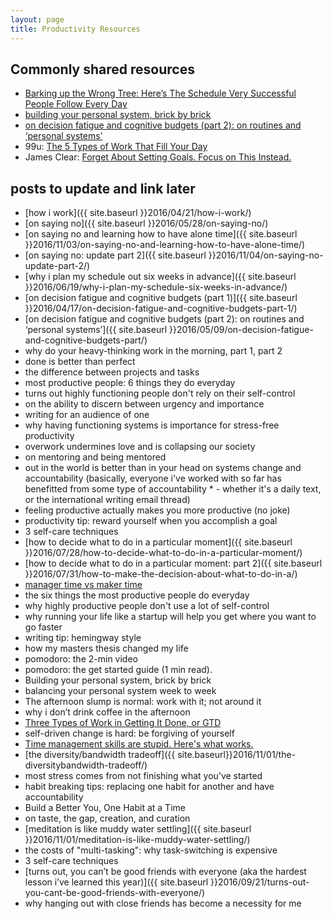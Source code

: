 ```yaml
---
layout: page
title: Productivity Resources
---
```


## Commonly shared resources

* [Barking up the Wrong Tree: Here’s The Schedule Very Successful People Follow Every Day](http://www.bakadesuyo.com/2014/06/schedule/)
* [building your personal system, brick by brick](https://lqb2.github.io/blog/2016/09/05/building-your-personal-system-brick-by-brick/)
* [on decision fatigue and cognitive budgets (part 2): on routines and ‘personal systems’](https://lqb2.github.io/blog/2016/05/09/on-decision-fatigue-and-cognitive-budgets-part/)
* 99u: [The 5 Types of Work That Fill Your Day](http://99u.com/articles/7151/the-5-types-of-work-that-fill-your-day)
* James Clear: [Forget About Setting Goals. Focus on This Instead.](http://jamesclear.com/goals-systems)

## posts to update and link later

* [how i work]({{ site.baseurl }}2016/04/21/how-i-work/)
* [on saying no]({{ site.baseurl }}2016/05/28/on-saying-no/)
* [on saying no and learning how to have alone time]({{ site.baseurl }}2016/11/03/on-saying-no-and-learning-how-to-have-alone-time/)
* [on saying no: update part 2]({{ site.baseurl }}2016/11/04/on-saying-no-update-part-2/)
* [why i plan my schedule out six weeks in advance]({{ site.baseurl }}2016/06/19/why-i-plan-my-schedule-six-weeks-in-advance/)
* [on decision fatigue and cognitive budgets (part 1)]({{ site.baseurl }}2016/04/17/on-decision-fatigue-and-cognitive-budgets-part-1/)
* [on decision fatigue and cognitive budgets (part 2): on routines and ‘personal systems’]({{ site.baseurl }}2016/05/09/on-decision-fatigue-and-cognitive-budgets-part/)
* why do your heavy-thinking work in the morning, part 1, part 2
* done is better than perfect
* the difference between projects and tasks
* most productive people: 6 things they do everyday
* turns out highly functioning people don't rely on their self-control
* on the ability to discern between urgency and importance
* writing for an audience of one
* why having functioning systems is importance for stress-free productivity
* overwork undermines love and is collapsing our society
* on mentoring and being mentored
* out in the world is better than in your head
on systems change and accountability (basically, everyone i've worked with so far has benefitted from some type of accountability * - whether it's a daily text, or the international writing email thread)
* feeling productive actually makes you more productive (no joke)
* productivity tip: reward yourself when you accomplish a goal
* 3 self-care techniques
* [how to decide what to do in a particular moment]({{ site.baseurl }}2016/07/28/how-to-decide-what-to-do-in-a-particular-moment/)
* [how to decide what to do in a particular moment: part 2]({{ site.baseurl }}2016/07/31/how-to-make-the-decision-about-what-to-do-in-a/)
* [manager time vs maker time](http://www.paulgraham.com/makersschedule.html)
* the six things the most productive people do everyday
* why highly productive people don't use a lot of self-control
* why running your life like a startup will help you get where you want to go faster
* writing tip: hemingway style
* how my masters thesis changed my life
* pomodoro: the 2-min video
* pomodoro: the get started guide (1 min read).
* Building your personal system, brick by brick
* balancing your personal system week to week
* The afternoon slump is normal: work with it; not around it
* why i don’t drink coffee in the afternoon
* [Three Types of Work in Getting It Done, or GTD](http://richdadobservations.blogspot.com/2009/12/three-types-of-work-in-getting-it-done.html)
* self-driven change is hard: be forgiving of yourself
* [Time management skills are stupid. Here's what works.](http://www.bakadesuyo.com/2013/09/time-management-skills/)
* [the diversity/bandwidth tradeoff]({{ site.baseurl}}2016/11/01/the-diversitybandwidth-tradeoff/)
* most stress comes from not finishing what you’ve started
* habit breaking tips: replacing one habit for another and have accountability
* Build a Better You, One Habit at a Time
* on taste, the gap, creation, and curation
* [meditation is like muddy water settling]({{ site.baseurl }}2016/11/01/meditation-is-like-muddy-water-settling/)
* the costs of "multi-tasking": why task-switching is expensive
* 3 self-care techniques
* [turns out, you can’t be good friends with everyone (aka the hardest lesson i’ve learned this year)]({{ site.baseurl }}2016/09/21/turns-out-you-cant-be-good-friends-with-everyone/)
* why hanging out with close friends has become a necessity for me